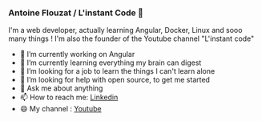 ### Antoine Flouzat / L'instant Code 👋

I'm a web developer, actually learning Angular, Docker, Linux and sooo many things !
I'm also the founder of the Youtube channel "L'instant code"

- 🔭 I’m currently working on Angular
- 🌱 I’m currently learning everything my brain can digest
- 👯 I’m looking for a job to learn the things I can't learn alone
- 🤔 I’m looking for help with open source, to get me started
- 💬 Ask me about anything
- 📫 How to reach me: [Linkedin](https://www.linkedin.com/in/antoine-flouzat-d%C3%A9veloppeur-web/)
- 😄 My channel : [Youtube](https://www.youtube.com/channel/UCCG1e6RTMGyd0eVbQHRPASw)
